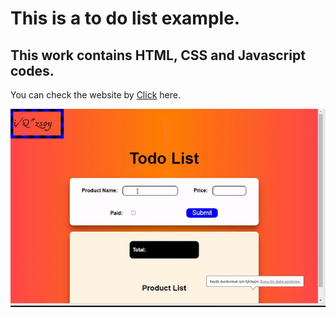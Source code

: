 <h1>This is a to do list example.</h1>

<h2>This work contains HTML, CSS and Javascript codes. </h2>

<p>You can check the website by <a href="https://ozsoyibrahim.github.io/ToDo-List/">Click</a> here.</p>

<img src="image/screen.gif" alt="">
